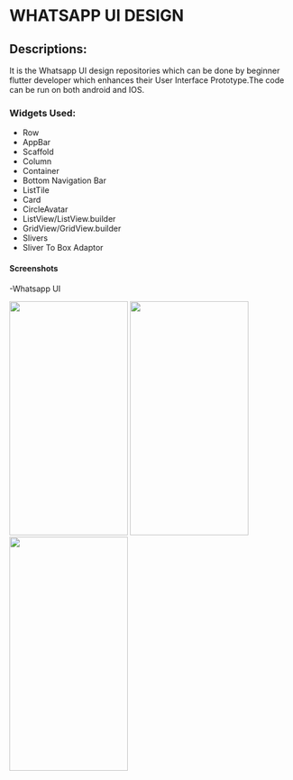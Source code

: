 # WHATSAPP UI DESIGN

## Descriptions:
It is the Whatsapp UI design repositories which can be done by beginner flutter developer which enhances their User Interface Prototype.The code can be run on both android and IOS.

### Widgets Used:
- Row
- AppBar
- Scaffold
- Column
- Container
- Bottom Navigation Bar
- ListTile
- Card
- CircleAvatar
- ListView/ListView.builder
- GridView/GridView.builder
- Slivers
- Sliver To Box Adaptor

#### Screenshots

-Whatsapp UI



<div class="wato">
<img src="https://user-images.githubusercontent.com/82046769/229444778-0123b00f-045d-402d-a0b7-e52e8a8656d6.jpg" width="210" height="415">
<img src="https://user-images.githubusercontent.com/82046769/229445276-0ede3efc-6992-4bfb-8eac-8a378f9472c4.jpg" width="210" height="415">
<img src="https://user-images.githubusercontent.com/82046769/229445371-7671c4f3-6403-405a-8f91-327bac86282e.jpg" width="210" height="415">
</div>










